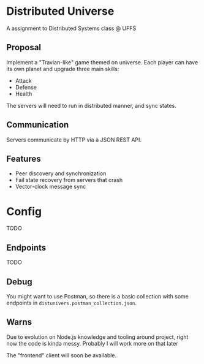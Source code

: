 # Distributed Universe

A assignment to Distributed Systems class @ UFFS

## Proposal

Implement a "Travian-like" game themed on universe. Each player can have its own planet and upgrade
three main skills:

 - Attack
 - Defense
 - Health

The servers will need to run in distributed manner, and sync states.

## Communication

Servers communicate by HTTP via a JSON REST API.

## Features

 - Peer discovery and synchronization
 - Fail state recovery from servers that crash
 - Vector-clock message sync

# Config

TODO

## Endpoints

TODO

## Debug

You might want to use Postman, so there is a basic collection with some endpoints in
`distunivers.postman_collection.json`.

## Warns

Due to evolution on Node.js knowledge and tooling around project, right now the code is kinda messy.
Probably I will work more on that later

The "frontend" client will soon be available.
